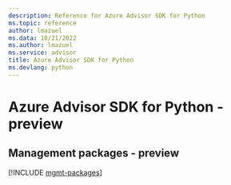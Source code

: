 ```yaml
---
description: Reference for Azure Advisor SDK for Python
ms.topic: reference
author: lmazuel
ms.data: 10/21/2022
ms.author: lmazuel
ms.service: advisor
title: Azure Advisor SDK for Python
ms.devlang: python
---
```

# Azure Advisor SDK for Python - preview

## Management packages - preview
[!INCLUDE [mgmt-packages](advisor-mgmt-index.md)]